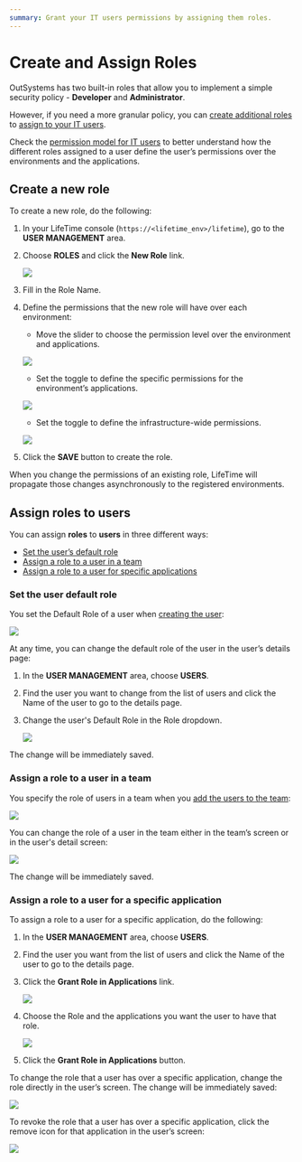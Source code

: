 ```yaml
---
summary: Grant your IT users permissions by assigning them roles.
---
```


# Create and Assign Roles

OutSystems has two built-in roles that allow you to implement a simple security policy - **Developer** and **Administrator**.

However, if you need a more granular policy, you can [create additional roles](#create-a-new-role) to [assign to your IT users](#assign-roles-to-users).

Check the [permission model for IT users](about-permission-levels.md) to better understand how the different roles assigned to a user define the user’s permissions over the environments and the applications.

## Create a new role

To create a new role, do the following:

1. In your LifeTime console (`https://<lifetime_env>/lifetime`), go to the **USER MANAGEMENT** area.

1. Choose **ROLES** and click the **New Role** link.  

    ![](images/roles-create-new-lt.png)

1. Fill in the Role Name.

1. Define the permissions that the new role will have over each environment:

    * Move the slider to choose the permission level over the environment and applications.

    ![](images/roles-permission-levels-lt.png)

    * Set the toggle to define the specific permissions for the environment’s applications.

    ![](images/roles-specific-permissions-lt.png)

    * Set the toggle to define the infrastructure-wide permissions.

    ![](images/roles-infra-wide-permissions-lt.png)

1. Click the **SAVE** button to create the role.

When you change the permissions of an existing role, LifeTime will propagate those changes asynchronously to the registered environments.

## Assign roles to users

You can assign **roles** to **users** in three different ways:

* [Set the user’s default role](#set-the-user-default-role)
* [Assign a role to a user in a team](#assign-a-role-to-a-user-in-a-team)
* [Assign a role to a user for specific applications](#assign-a-role-to-a-user-for-a-specific-application)

### Set the user default role

You set the Default Role of a user when [creating the user](create-an-it-user.md):

![](images/roles-create-user-lt.png)

At any time, you can change the default role of the user in the user’s details page:

1. In the **USER MANAGEMENT** area, choose **USERS**.

1. Find the user you want to change from the list of users and click the Name of the user to go to the details page.

1. Change the user's Default Role in the Role dropdown.  

    ![](images/roles-default-role-lt.png)

The change will be immediately saved.

### Assign a role to a user in a team

You specify the role of users in a team when you [add the users to the team](create-an-it-team.md#add-it-users-to-the-team):

![](images/roles-grant-in-team-lt.png)

You can change the role of a user in the team either in the team’s screen or in the user's detail screen:

![](images/roles-update-in-team-lt.png)

The change will be immediately saved.

### Assign a role to a user for a specific application

To assign a role to a user for a specific application, do the following:

1. In the **USER MANAGEMENT** area, choose **USERS**.

1. Find the user you want from the list of users and click the Name of the user to go to the details page.

1. Click the **Grant Role in Applications** link.  

    ![](images/roles-grant-in-app-link-lt.png)

1. Choose the Role and the applications you want the user to have that role.  

    ![](images/roles-grant-in-app-lt.png)

1. Click the **Grant Role in Applications** button.

To change the role that a user has over a specific application, change the role directly in the user’s screen. The change will be immediately saved:

![](images/roles-update-in-app-lt.png)

To revoke the role that a user has over a specific application, click the remove icon for that application in the user’s screen:

![](images/roles-revoke-in-app-lt.png)
